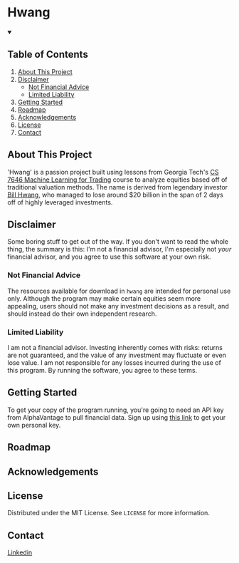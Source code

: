 # Hwang

<details open>
  <summary>
    <h2>Table of Contents</h2>
  </summary>
  
1. [About This Project](#about-this-project)
2. [Disclaimer](#disclaimer)
    - [Not Financial Advice](#not-financial-advice)
    - [Limited Liability](#limited-liability)
3. [Getting Started](#getting-started)
4. [Roadmap](#roadmap)
5. [Acknowledgements](#acknowledgements)
6. [License](#license)
7. [Contact](#contact)

</details>

  
## About This Project
'Hwang' is a passion project built using lessons from Georgia Tech's [CS 7646 Machine Learning for Trading](https://omscs.gatech.edu/cs-7646-machine-learning-trading) course to analyze equities based off of traditional valuation methods. The name is derived from legendary investor [Bill Hwang](https://en.wikipedia.org/wiki/Bill_Hwang), who managed to lose around $20 billion in the span of 2 days off of highly leveraged investments.

## Disclaimer
Some boring stuff to get out of the way. If you don't want to read the whole thing, the summary is this: I'm not a financial advisor, I'm especially not *your* financial advisor, and you agree to use this software at your own risk.

### Not Financial Advice
The resources available for download in `hwang` are intended for personal use only. Although the program may make certain equities seem more appealing, users should not make any investment decisions as a result, and should instead do their own independent research.

### Limited Liability
I am not a financial advisor. Investing inherently comes with risks: returns are not guaranteed, and the value of any investment may fluctuate or even lose value. I am not responsible for any losses incurred during the use of this program. By running the software, you agree to these terms.

## Getting Started
To get your copy of the program running, you're going to need an API key from AlphaVantage to pull financial data. Sign up using [this link](https://www.alphavantage.co/support/#api-key) to get your own personal key.

## Roadmap

## Acknowledgements

## License
Distributed under the MIT License. See `LICENSE` for more information.

## Contact
[Linkedin](https://www.linkedin.com/in/matthew-kim-6b209b137/)
